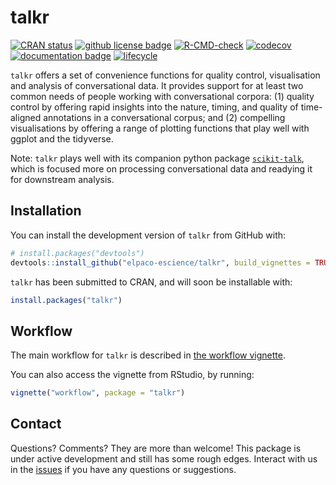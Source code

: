 
# talkr

<!-- badges: start -->
[![CRAN status](https://www.r-pkg.org/badges/version/talkr)](https://cran.r-project.org/package=talkr)
[![github license badge](https://img.shields.io/github/license/elpaco-escience/talkr)](git@github.com:elpaco-escience/talkr)
[![R-CMD-check](https://github.com/elpaco-escience/talkr/actions/workflows/R-CMD-check.yaml/badge.svg)](https://github.com/elpaco-escience/talkr/actions/workflows/R-CMD-check.yaml)  [![codecov](https://codecov.io/github/elpaco-escience/talkr/graph/badge.svg?token=MTA2S1LLGH)](https://codecov.io/github/elpaco-escience/talkr)
[![documentation badge](https://img.shields.io/badge/pkgdown-documentation-khaki)](https://elpaco-escience.github.io/talkr/)
[![lifecycle](https://img.shields.io/badge/lifecycle-maturing-blue.svg)](https://lifecycle.r-lib.org/articles/stages.html#maturing)
<!-- badges: end -->

`talkr` offers a set of convenience functions for quality control, visualisation and analysis of conversational data.
It provides support for at least two common needs of people working with conversational corpora:
(1) quality control by offering rapid insights into the nature, timing, and quality of time-aligned annotations in a conversational corpus; and
(2) compelling visualisations by offering a range of plotting functions that play well with ggplot and the tidyverse. 

Note: `talkr` plays well with its companion python package [`scikit-talk`](https://github.com/elpaco-escience/scikit-talk), which is focused more on processing conversational data and readying it for downstream analysis.

## Installation

You can install the development version of `talkr` from GitHub with:

``` r
# install.packages("devtools")
devtools::install_github("elpaco-escience/talkr", build_vignettes = TRUE)
```

`talkr` has been submitted to CRAN, and will soon be installable with:
```r
install.packages("talkr")
```

## Workflow

The main workflow for `talkr` is described in [the workflow vignette](https://elpaco-escience.github.io/talkr/articles/workflow.html).


You can also access the vignette from RStudio, by running:

``` r
vignette("workflow", package = "talkr")
```

## Contact

Questions? Comments? They are more than welcome!
This package is under active development and still has some rough edges.
Interact with us in the [issues](https://github.com/elpaco-escience/talkr/issues) if you have any questions or suggestions.
